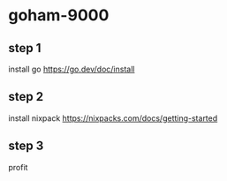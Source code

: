 # goham-9000

## step 1
install go https://go.dev/doc/install

## step 2
install nixpack https://nixpacks.com/docs/getting-started

## step 3
profit